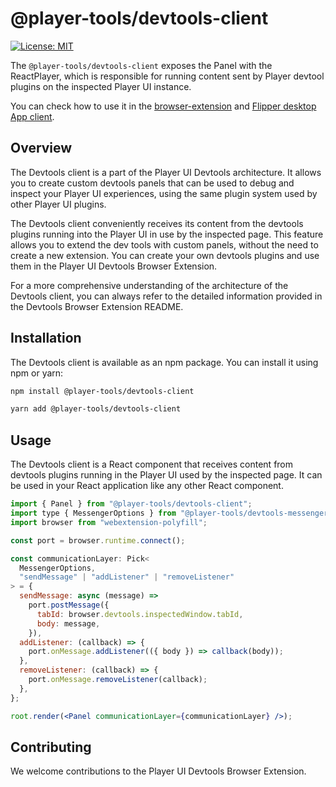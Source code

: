 # @player-tools/devtools-client

[![License: MIT](https://img.shields.io/badge/License-MIT-blue.svg)](./LICENSE)

The `@player-tools/devtools-client` exposes the Panel with the ReactPlayer, which is responsible for running content sent by Player devtool plugins on the inspected Player UI instance.

You can check how to use it in the [browser-extension](https://github.com/player-ui/browser-devtools) and [Flipper desktop App client](https://github.com/player-ui/tools/tree/main/devtools/plugins/mobile/flipper-desktop-client).

## Overview

The Devtools client is a part of the Player UI Devtools architecture. It allows you to create custom devtools panels that can be used to debug and inspect your Player UI experiences, using the same plugin system used by other Player UI plugins.

The Devtools client conveniently receives its content from the devtools plugins running into the Player UI in use by the inspected page. This feature allows you to extend the dev tools with custom panels, without the need to create a new extension. You can create your own devtools plugins and use them in the Player UI Devtools Browser Extension.

For a more comprehensive understanding of the architecture of the Devtools client, you can always refer to the detailed information provided in the Devtools Browser Extension README.

## Installation

The Devtools client is available as an npm package. You can install it using npm or yarn:

```bash
npm install @player-tools/devtools-client
```

```bash
yarn add @player-tools/devtools-client
```

## Usage

The Devtools client is a React component that receives content from devtools plugins running in the Player UI used by the inspected page. It can be used in your React application like any other React component.

```jsx
import { Panel } from "@player-tools/devtools-client";
import type { MessengerOptions } from "@player-tools/devtools-messenger";
import browser from "webextension-polyfill";

const port = browser.runtime.connect();

const communicationLayer: Pick<
  MessengerOptions,
  "sendMessage" | "addListener" | "removeListener"
> = {
  sendMessage: async (message) =>
    port.postMessage({
      tabId: browser.devtools.inspectedWindow.tabId,
      body: message,
    }),
  addListener: (callback) => {
    port.onMessage.addListener(({ body }) => callback(body));
  },
  removeListener: (callback) => {
    port.onMessage.removeListener(callback);
  },
};

root.render(<Panel communicationLayer={communicationLayer} />);
```

## Contributing

We welcome contributions to the Player UI Devtools Browser Extension.
